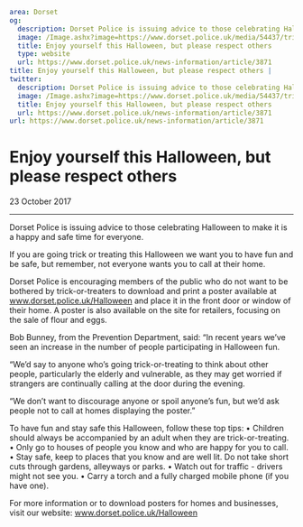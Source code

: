 ```yaml
area: Dorset
og:
  description: Dorset Police is issuing advice to those celebrating Halloween to make it is a happy and safe time for everyone.
  image: /Image.ashx?image=https://www.dorset.police.uk/media/54437/trick-or-treat-poster.jpg&amp;amp;width=150
  title: Enjoy yourself this Halloween, but please respect others
  type: website
  url: https://www.dorset.police.uk/news-information/article/3871
title: Enjoy yourself this Halloween, but please respect others |
twitter:
  description: Dorset Police is issuing advice to those celebrating Halloween to make it is a happy and safe time for everyone.
  image: /Image.ashx?image=https://www.dorset.police.uk/media/54437/trick-or-treat-poster.jpg&amp;amp;width=150
  title: Enjoy yourself this Halloween, but please respect others
  url: https://www.dorset.police.uk/news-information/article/3871
url: https://www.dorset.police.uk/news-information/article/3871
```

# Enjoy yourself this Halloween, but please respect others

23 October 2017

* * *

Dorset Police is issuing advice to those celebrating Halloween to make it is a happy and safe time for everyone.

If you are going trick or treating this Halloween we want you to have fun and be safe, but remember, not everyone wants you to call at their home.

Dorset Police is encouraging members of the public who do not want to be bothered by trick-or-treaters to download and print a poster available at www.dorset.police.uk/Halloween and place it in the front door or window of their home. A poster is also available on the site for retailers, focusing on the sale of flour and eggs.

Bob Bunney, from the Prevention Department, said: “In recent years we’ve seen an increase in the number of people participating in Halloween fun.

“We’d say to anyone who’s going trick-or-treating to think about other people, particularly the elderly and vulnerable, as they may get worried if strangers are continually calling at the door during the evening.

“We don’t want to discourage anyone or spoil anyone’s fun, but we’d ask people not to call at homes displaying the poster.”

To have fun and stay safe this Halloween, follow these top tips:
• Children should always be accompanied by an adult when they are trick-or-treating.
• Only go to houses of people you know and who are happy for you to call.
• Stay safe, keep to places that you know and are well lit. Do not take short cuts through gardens, alleyways or parks.
• Watch out for traffic - drivers might not see you.
• Carry a torch and a fully charged mobile phone (if you have one).

For more information or to download posters for homes and businesses, visit our website: www.dorset.police.uk/Halloween
